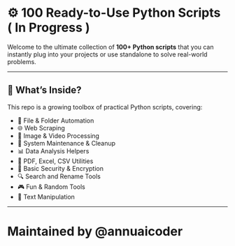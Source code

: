 # ⚙️ 100 Ready-to-Use Python Scripts ( In Progress )

Welcome to the ultimate collection of **100+ Python scripts** that you can instantly plug into your projects or use standalone to solve real-world problems.

---

## 🚀 What’s Inside?

This repo is a growing toolbox of practical Python scripts, covering:

- 📁 File & Folder Automation
- 🌐 Web Scraping
- 📸 Image & Video Processing
- 🧹 System Maintenance & Cleanup
- 📊 Data Analysis Helpers
- 🧾 PDF, Excel, CSV Utilities
- 🔐 Basic Security & Encryption
- 🔍 Search and Rename Tools
- 🎮 Fun & Random Tools
- 💬 Text Manipulation

---

# Maintained by @annuaicoder
